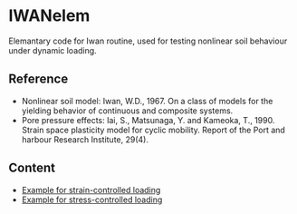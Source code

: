 # IWANelem
Elemantary code for Iwan routine, used for testing nonlinear soil behaviour under dynamic loading.


## Reference 
* Nonlinear soil model: Iwan, W.D., 1967. On a class of models for the yielding behavior of continuous and composite systems.
* Pore pressure effects: Iai, S., Matsunaga, Y. and Kameoka, T., 1990. Strain space plasticity model for cyclic mobility. Report of the Port and harbour Research Institute, 29(4).

## Content
* [Example for strain-controlled loading](https://github.com/elifo/IWANelem/tree/master/STRAIN_CONTROLLED)
* [Example for stress-controlled loading](https://github.com/elifo/IWANelem/tree/master/STRESS_CONTROLLED)
